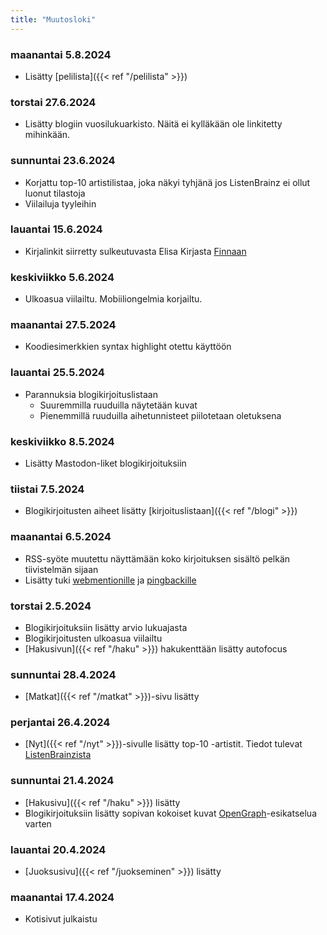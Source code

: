 ```yaml
---
title: "Muutosloki"
---
```


### maanantai 5.8.2024
- Lisätty [pelilista]({{< ref "/pelilista" >}})

### torstai 27.6.2024
- Lisätty blogiin vuosilukuarkisto. Näitä ei kylläkään ole linkitetty mihinkään.

### sunnuntai 23.6.2024
- Korjattu top-10 artistilistaa, joka näkyi tyhjänä jos ListenBrainz ei ollut luonut tilastoja
- Viilailuja tyyleihin

### lauantai 15.6.2024
- Kirjalinkit siirretty sulkeutuvasta Elisa Kirjasta [Finnaan](https://finna.fi/)

### keskiviikko 5.6.2024
- Ulkoasua viilailtu. Mobiiliongelmia korjailtu.

### maanantai 27.5.2024
- Koodiesimerkkien syntax highlight otettu käyttöön

### lauantai 25.5.2024
- Parannuksia blogikirjoituslistaan
  - Suuremmilla ruuduilla näytetään kuvat
  - Pienemmillä ruuduilla aihetunnisteet piilotetaan oletuksena

### keskiviikko 8.5.2024
- Lisätty Mastodon-liket blogikirjoituksiin

### tiistai 7.5.2024
- Blogikirjoitusten aiheet lisätty [kirjoituslistaan]({{< ref "/blogi" >}}) 

### maanantai 6.5.2024
- RSS-syöte muutettu näyttämään koko kirjoituksen sisältö pelkän tiivistelmän sijaan
- Lisätty tuki [webmentionille](https://indieweb.org/Webmention) ja [pingbackille](https://indieweb.org/pingback)

### torstai 2.5.2024
- Blogikirjoituksiin lisätty arvio lukuajasta
- Blogikirjoitusten ulkoasua viilailtu
- [Hakusivun]({{< ref "/haku" >}}) hakukenttään lisätty autofocus

### sunnuntai 28.4.2024
- [Matkat]({{< ref "/matkat" >}})-sivu lisätty

### perjantai 26.4.2024
- [Nyt]({{< ref "/nyt" >}})-sivulle lisätty top-10 -artistit. Tiedot tulevat [ListenBrainzista](https://listenbrainz.org)

### sunnuntai 21.4.2024
- [Hakusivu]({{< ref "/haku" >}}) lisätty
- Blogikirjoituksiin lisätty sopivan kokoiset kuvat [OpenGraph](https://ogp.me/)-esikatselua varten

### lauantai 20.4.2024
- [Juoksusivu]({{< ref "/juokseminen" >}}) lisätty

### maanantai 17.4.2024
- Kotisivut julkaistu
